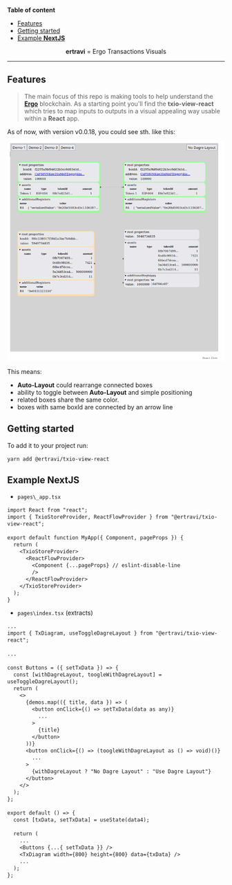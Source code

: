 <!-- START doctoc generated TOC please keep comment here to allow auto update -->
<!-- DON'T EDIT THIS SECTION, INSTEAD RE-RUN doctoc TO UPDATE -->
**Table of content**

- [Features](#features)
- [Getting started](#getting-started)
- [Example **NextJS**](#example-nextjs)

<!-- END doctoc generated TOC please keep comment here to allow auto update -->

<!--suppress HtmlDeprecatedAttribute -->
<div align="center">

**ertravi** = Ergo Transactions Visuals

</div>

----

## Features

> The main focus of this repo is making tools to help understand the **[Ergo](https://ergoplatform.org/)** blockchain. As a starting point you'll find the **txio-view-react** which tries to map inputs to outputs in a visual appealing way usable within a **React** app.

As of now, with version v0.0.18, you could see sth. like this:

![](media/demo-output-v0-0-16.png)

This means: 
- **Auto-Layout** could rearrange connected boxes
- ability to toggle between **Auto-Layout** and simple positioning
- related boxes share the same color.
- boxes with same boxId are connected by an arrow line

## Getting started

To add it to your project run:

```
yarn add @ertravi/txio-view-react
```

## Example **NextJS**

- `pages\_app.tsx`

```tsx
import React from "react";
import { TxioStoreProvider, ReactFlowProvider } from "@ertravi/txio-view-react";

export default function MyApp({ Component, pageProps }) {
  return (
    <TxioStoreProvider>
      <ReactFlowProvider>
        <Component {...pageProps} // eslint-disable-line
        />
      </ReactFlowProvider>
    </TxioStoreProvider>
  );
}

```

- `pages\index.tsx` (extracts)

```tsx
...
import { TxDiagram, useToggleDagreLayout } from "@ertravi/txio-view-react"; 

...

const Buttons = ({ setTxData }) => {
  const [withDagreLayout, toogleWithDagreLayout] = useToggleDagreLayout();
  return (
    <>
      {demos.map(({ title, data }) => (
        <button onClick={() => setTxData(data as any)}
          ...
        >
          {title}
        </button>
      ))}
      <button onClick={() => (toogleWithDagreLayout as () => void)()}
        ...
      >
        {withDagreLayout ? "No Dagre Layout" : "Use Dagre Layout"}
      </button>
    </>
  );
};

export default () => {
  const [txData, setTxData] = useState(data4);

  return (
    ...
    <Buttons {...{ setTxData }} />
    <TxDiagram width={800} height={800} data={txData} />
    ...
  );
};
```